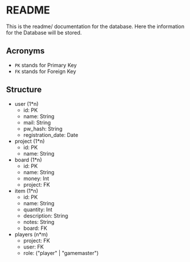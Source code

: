 # README

This is the readme/ documentation for the database.
Here the information for the Database will be stored.

## Acronyms
- `PK` stands for Primary Key
- `FK` stands for Foreign Key


## Structure

- user (1*n)
    - id: PK
    - name: String
    - mail: String
    - pw_hash: String
    - registration_date: Date
- project (1*n)
    - id: PK
    - name: String
- board (1*n)
    - id: PK
    - name: String
    - money: Int
    - project: FK
- item (1*n)
    - id: PK
    - name: String
    - quantity: Int
    - description: String
    - notes: String
    - board: FK
- players (n*m)
    - project: FK
    - user: FK
    - role: ("player" | "gamemaster")
